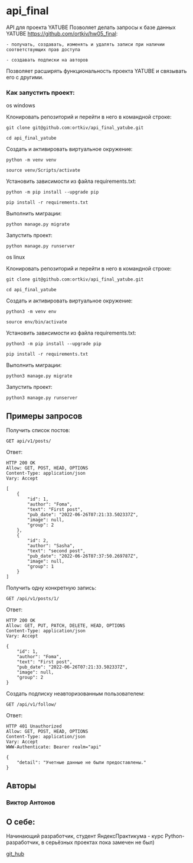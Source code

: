 # api_final
API для проекта YATUBE
Позволяет делать запросы к базе данных YATUBE https://github.com/ortkiv/hw05_final:
    
    - получать, создавать, изменять и удалять записи при наличии соответствующих прав доступа
    
    - создавать подписки на авторов
Позволяет расширять функциональность проекта YATUBE и связывать его с другими.

### Как запустить проект:

os windows

Клонировать репозиторий и перейти в него в командной строке:

```
git clone git@github.com:ortkiv/api_final_yatube.git
```

```
cd api_final_yatube
```

Cоздать и активировать виртуальное окружение:

```
python -m venv venv
```

```
source venv/Scripts/activate
```

Установить зависимости из файла requirements.txt:

```
python -m pip install --upgrade pip
```

```
pip install -r requirements.txt
```

Выполнить миграции:

```
python manage.py migrate
```

Запустить проект:

```
python manage.py runserver
```

os linux

Клонировать репозиторий и перейти в него в командной строке:

```
git clone git@github.com:ortkiv/api_final_yatube.git
```

```
cd api_final_yatube
```

Cоздать и активировать виртуальное окружение:

```
python3 -m venv env
```

```
source env/bin/activate
```

Установить зависимости из файла requirements.txt:

```
python3 -m pip install --upgrade pip
```

```
pip install -r requirements.txt
```

Выполнить миграции:

```
python3 manage.py migrate
```

Запустить проект:

```
python3 manage.py runserver
```
## Примеры запросов

Получить список постов:
```
GET api/v1/posts/
```
Ответ:
```
HTTP 200 OK
Allow: GET, POST, HEAD, OPTIONS
Content-Type: application/json
Vary: Accept

[
    {
        "id": 1,
        "author": "Foma",
        "text": "First post",
        "pub_date": "2022-06-26T07:21:33.502337Z",
        "image": null,
        "group": 2
    },
    {
        "id": 2,
        "author": "Sasha",
        "text": "second post",
        "pub_date": "2022-06-26T07:37:50.269787Z",
        "image": null,
        "group": 1
    }
]
```
Получить одну конкретную запись:
```
GET /api/v1/posts/1/
```
Ответ:
```
HTTP 200 OK
Allow: GET, PUT, PATCH, DELETE, HEAD, OPTIONS
Content-Type: application/json
Vary: Accept

{
    "id": 1,
    "author": "Foma",
    "text": "First post",
    "pub_date": "2022-06-26T07:21:33.502337Z",
    "image": null,
    "group": 2
}
```
Создать подписку неавторизованным пользователем:
```
GET /api/v1/follow/
```
Ответ:
```
HTTP 401 Unauthorized
Allow: GET, POST, HEAD, OPTIONS
Content-Type: application/json
Vary: Accept
WWW-Authenticate: Bearer realm="api"

{
    "detail": "Учетные данные не были предоставлены."
}
```

## Авторы

### Виктор Антонов
## О себе:
Начинающий разработчик, студент ЯндексПрактикума -  курс Python-разработчик, в серьёзных проектах пока замечен не был)

[git_hub](https://github.com/ortkiv)

